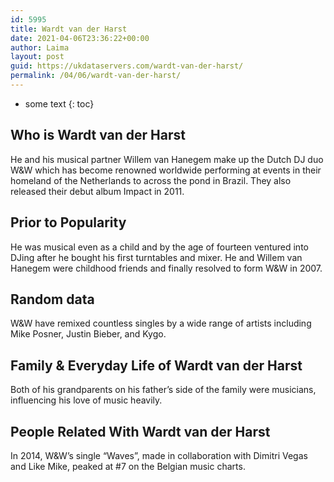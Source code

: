 ```yaml
---
id: 5995
title: Wardt van der Harst
date: 2021-04-06T23:36:22+00:00
author: Laima
layout: post
guid: https://ukdataservers.com/wardt-van-der-harst/
permalink: /04/06/wardt-van-der-harst/
---
```


* some text
{: toc}


## Who is Wardt van der Harst
                  
                  
                  
He and his musical partner Willem van Hanegem make up the Dutch DJ duo W&W which has become renowned worldwide performing at events in their homeland of the Netherlands to across the pond in Brazil. They also released their debut album Impact in 2011.
                  
              
            
              
            
                
                
                
## Prior to Popularity
                  
                  
                  
He was musical even as a child and by the age of fourteen ventured into DJing after he bought his first turntables and mixer. He and Willem van Hanegem were childhood friends and finally resolved to form W&W in 2007.
                  
              
            
              
            
                
                
                
## Random data
                  
                  
                  
W&W have remixed countless singles by a wide range of artists including Mike Posner, Justin Bieber, and Kygo.
                  
              
            
              
            
                
                
                
## Family & Everyday Life of Wardt van der Harst
                  
                  
                  
Both of his grandparents on his father&#8217;s side of the family were musicians, influencing his love of music heavily.
                  
              
            
              
            
                
                
                
## People Related With Wardt van der Harst
                  
                  
                  
In 2014, W&W&#8217;s single &#8220;Waves&#8221;, made in collaboration with Dimitri Vegas and Like Mike, peaked at #7 on the Belgian music charts.
                  
              
            
              
            
                
              
            
              
              
            
            
              
            
          
          
          